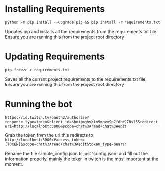 # Installing Requirements

`python -m pip install --upgrade pip && pip install -r requirements.txt`

Updates pip and installs all the requirements from the requirements.txt file. Ensure you are running this from the project root directory.

# Updating Requirements

`pip freeze > requirements.txt`

Saves all the current project requirements to the requirements.txt file. Ensure you are running this from the project root directory.

# Running the bot

`https://id.twitch.tv/oauth2/authorize?response_type=token&client_id=shnijmghvktm9mpvv9p2fdbm978sl5&redirect_uri=http://localhost:3000&scope=chat%3Aread+chat%3Aedit`

Grab the token from the url this redirects to
`http://localhost:3000/#access_token=[TOKEN]&scope=chat%3Aread+chat%3Aedit&token_type=bearer`

Rename the file sample_config.json to just 'config.json' and fill out the information properly, mainly the token in twitch is the most important at the moment.